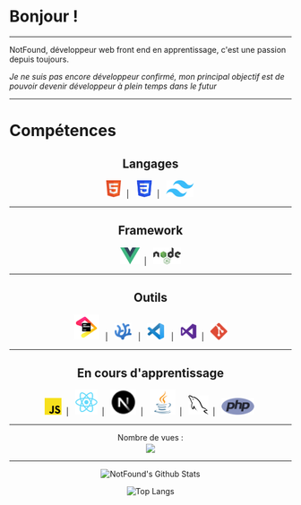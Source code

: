 # Bonjour !

---

NotFound, développeur web front end en apprentissage, c'est une passion depuis toujours.

_Je ne suis pas encore développeur confirmé, mon principal objectif est de pouvoir devenir développeur à plein temps dans le futur_

---

# Compétences

<h2 align=center>Langages</h2>
<p align=center>
<code><img src="imgs/html_logo.png" height=30/></code>&nbsp; | &nbsp;
<code><img src="imgs/CSS3_logo.png" height=30/></code>&nbsp; | &nbsp;
<code><img src="imgs/Tailwind.png" height=30/></code>&nbsp; 
</p>

---

<h2 align=center>Framework</h2>
<p align=center>
<code><img src="imgs/Vue.png" height=30/></code>&nbsp; | &nbsp;
<code><img src="imgs/NodeJs.png" height=30/></code>
</p>

---

<h2 align=center>Outils</h2>
<p align=center>
<code><img src="imgs/JetBrains_beam_logo.svg" height=45/></code> &nbsp; | &nbsp; 
<code><img src="imgs/codium_cnl.png" height=30/></code> &nbsp; | &nbsp; 
<code><img src="imgs/VsCode.png" height=30/></code> &nbsp; | &nbsp;
<code><img src="imgs/Visual.png" height=30/></code>&nbsp; | &nbsp;
<code><img src="imgs/Git.png" height=30/></code>
</p>

---

<h2 align=center>En cours d'apprentissage</h2>
<p align=center>
<code><img src="imgs/JS_logo.png" height=30/></code>&nbsp; | &nbsp;
<code><img src="imgs/react-2.svg" height=45/></code>&nbsp; | &nbsp;
<code><img src="imgs/nextjs-2.svg" height=45/></code>&nbsp; | &nbsp;
<code><img src="imgs/java-logo-1.png" height=45/></code>&nbsp; | &nbsp;
<code><img src="imgs/mysql.png" height=35/></code>&nbsp; | &nbsp;
<code><img src="imgs/php-logo.png" height=30/></code>&nbsp;
</code> 
</p>

---

<div align="center">
    <p align="center">
        Nombre de vues : <br>
        <img src="https://profile-counter.glitch.me/N0tFond/count.svg" align="center" />
    </p>
</div>

---

<div align="center">

![NotFound's Github Stats](https://github-readme-stats.vercel.app/api?username=N0tFond&show_icons=true&theme=transparent)

![Top Langs](https://github-readme-stats.vercel.app/api/top-langs/?username=N0tFond&layout=donut-vertical&theme=transparent)

</div>
